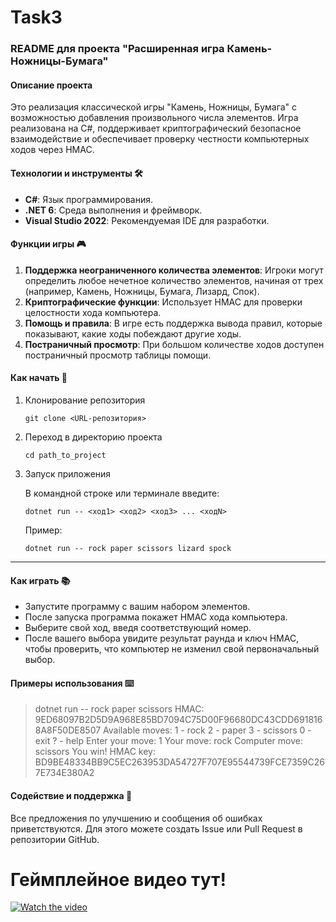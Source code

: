 # Task3

### README для проекта "Расширенная игра Камень-Ножницы-Бумага"

#### Описание проекта

Это реализация классической игры "Камень, Ножницы, Бумага" с возможностью добавления произвольного числа элементов. Игра реализована на C#, поддерживает криптографический безопасное взаимодействие и обеспечивает проверку честности компьютерных ходов через HMAC.



#### Технологии и инструменты 🛠️

- **C#**: Язык программирования.
- **.NET 6**: Среда выполнения и фреймворк.
- **Visual Studio 2022**: Рекомендуемая IDE для разработки.



#### Функции игры 🎮

1. **Поддержка неограниченного количества элементов**: Игроки могут определить любое нечетное количество элементов, начиная от трех (например, Камень, Ножницы, Бумага, Лизард, Спок).
2. **Криптографические функции**: Использует HMAC для проверки целостности хода компьютера.
3. **Помощь и правила**: В игре есть поддержка вывода правил, которые показывают, какие ходы побеждают другие ходы.
4. **Постраничный просмотр**: При большом количестве ходов доступен постраничный просмотр таблицы помощи.



#### Как начать 🚀

1. Клонирование репозитория

   ```
   git clone <URL-репозитория>
   ```

2. Переход в директорию проекта

   ```
   cd path_to_project
   ```

3. Запуск приложения

   В командной строке или терминале введите:

   ```
   dotnet run -- <ход1> <ход2> <ход3> ... <ходN>
   ```

   Пример:

   ```
   dotnet run -- rock paper scissors lizard spock
   ```



------

#### Как играть 📚

- Запустите программу с вашим набором элементов.
- После запуска программа покажет HMAC хода компьютера.
- Выберите свой ход, введя соответствующий номер.
- После вашего выбора увидите результат раунда и ключ HMAC, чтобы проверить, что компьютер не изменил свой первоначальный выбор.



#### Примеры использования ⌨️

> dotnet run -- rock paper scissors
> HMAC: 9ED68097B2D5D9A968E85BD7094C75D00F96680DC43CDD6918168A8F50DE8507
> Available moves:
> 1 - rock
> 2 - paper
> 3 - scissors
> 0 - exit
> ? - help
> Enter your move: 1
> Your move: rock
> Computer move: scissors
> You win!
> HMAC key: BD9BE48334BB9C5EC263953DA54727F707E95544739FCE7359C267E734E380A2



#### Содействие и поддержка 🤝

Все предложения по улучшению и сообщения об ошибках приветствуются. Для этого можете создать Issue или Pull Request в репозитории GitHub.



# Геймплейное видео тут! 



[![Watch the video](https://drive.google.com/file/d/10esYjUx64I2ZwU2OCWVyGexVGVBTFvxz/view?usp=sharing)](https://drive.google.com/file/d/10esYjUx64I2ZwU2OCWVyGexVGVBTFvxz/view?usp=sharing "Watch the video")
